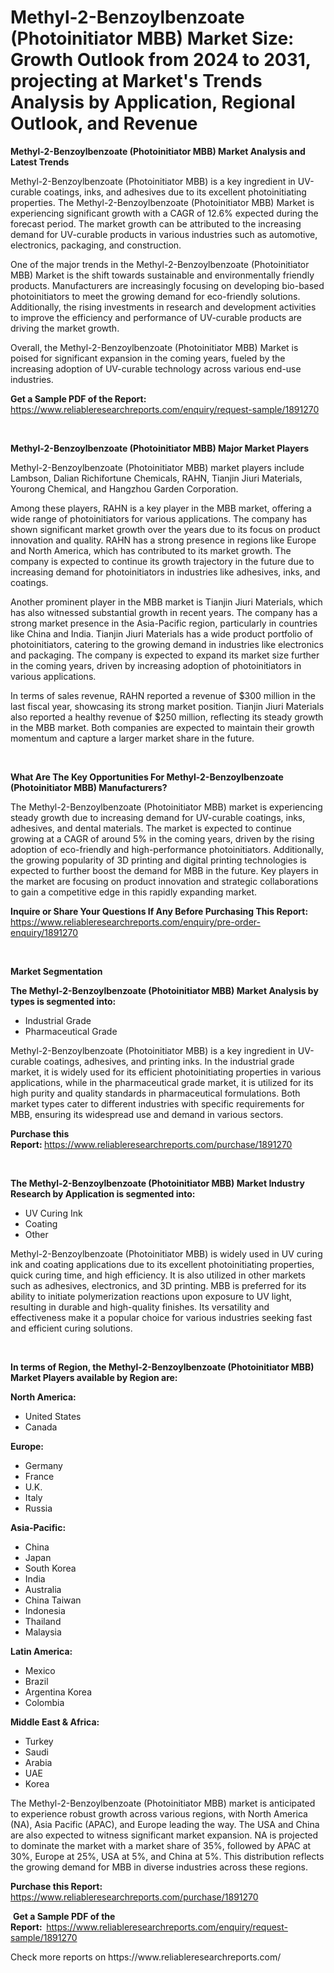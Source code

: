 <p><h1>Methyl-2-Benzoylbenzoate (Photoinitiator MBB) Market Size: Growth Outlook from 2024 to 2031, projecting at Market's Trends Analysis by Application, Regional Outlook, and Revenue</h1></p><p><strong>Methyl-2-Benzoylbenzoate (Photoinitiator MBB) Market Analysis and Latest Trends</strong></p>
<p><p>Methyl-2-Benzoylbenzoate (Photoinitiator MBB) is a key ingredient in UV-curable coatings, inks, and adhesives due to its excellent photoinitiating properties. The Methyl-2-Benzoylbenzoate (Photoinitiator MBB) Market is experiencing significant growth with a CAGR of 12.6% expected during the forecast period. The market growth can be attributed to the increasing demand for UV-curable products in various industries such as automotive, electronics, packaging, and construction.</p><p>One of the major trends in the Methyl-2-Benzoylbenzoate (Photoinitiator MBB) Market is the shift towards sustainable and environmentally friendly products. Manufacturers are increasingly focusing on developing bio-based photoinitiators to meet the growing demand for eco-friendly solutions. Additionally, the rising investments in research and development activities to improve the efficiency and performance of UV-curable products are driving the market growth.</p><p>Overall, the Methyl-2-Benzoylbenzoate (Photoinitiator MBB) Market is poised for significant expansion in the coming years, fueled by the increasing adoption of UV-curable technology across various end-use industries.</p></p>
<p><strong>Get a Sample PDF of the Report:&nbsp;</strong> <a href="https://www.reliableresearchreports.com/enquiry/request-sample/1891270">https://www.reliableresearchreports.com/enquiry/request-sample/1891270</a></p>
<p>&nbsp;</p>
<p><strong>Methyl-2-Benzoylbenzoate (Photoinitiator MBB) Major Market Players</strong></p>
<p><p>Methyl-2-Benzoylbenzoate (Photoinitiator MBB) market players include Lambson, Dalian Richifortune Chemicals, RAHN, Tianjin Jiuri Materials, Yourong Chemical, and Hangzhou Garden Corporation. </p><p>Among these players, RAHN is a key player in the MBB market, offering a wide range of photoinitiators for various applications. The company has shown significant market growth over the years due to its focus on product innovation and quality. RAHN has a strong presence in regions like Europe and North America, which has contributed to its market growth. The company is expected to continue its growth trajectory in the future due to increasing demand for photoinitiators in industries like adhesives, inks, and coatings.</p><p>Another prominent player in the MBB market is Tianjin Jiuri Materials, which has also witnessed substantial growth in recent years. The company has a strong market presence in the Asia-Pacific region, particularly in countries like China and India. Tianjin Jiuri Materials has a wide product portfolio of photoinitiators, catering to the growing demand in industries like electronics and packaging. The company is expected to expand its market size further in the coming years, driven by increasing adoption of photoinitiators in various applications.</p><p>In terms of sales revenue, RAHN reported a revenue of $300 million in the last fiscal year, showcasing its strong market position. Tianjin Jiuri Materials also reported a healthy revenue of $250 million, reflecting its steady growth in the MBB market. Both companies are expected to maintain their growth momentum and capture a larger market share in the future.</p></p>
<p>&nbsp;</p>
<p><strong>What Are The Key Opportunities For Methyl-2-Benzoylbenzoate (Photoinitiator MBB) Manufacturers?</strong></p>
<p><p>The Methyl-2-Benzoylbenzoate (Photoinitiator MBB) market is experiencing steady growth due to increasing demand for UV-curable coatings, inks, adhesives, and dental materials. The market is expected to continue growing at a CAGR of around 5% in the coming years, driven by the rising adoption of eco-friendly and high-performance photoinitiators. Additionally, the growing popularity of 3D printing and digital printing technologies is expected to further boost the demand for MBB in the future. Key players in the market are focusing on product innovation and strategic collaborations to gain a competitive edge in this rapidly expanding market.</p></p>
<p><strong>Inquire or Share Your Questions If Any Before Purchasing This Report:</strong> <a href="https://www.reliableresearchreports.com/enquiry/pre-order-enquiry/1891270">https://www.reliableresearchreports.com/enquiry/pre-order-enquiry/1891270</a></p>
<p>&nbsp;</p>
<p><strong>Market Segmentation</strong></p>
<p><strong>The Methyl-2-Benzoylbenzoate (Photoinitiator MBB) Market Analysis by types is segmented into:</strong></p>
<p><ul><li>Industrial Grade</li><li>Pharmaceutical Grade</li></ul></p>
<p><p>Methyl-2-Benzoylbenzoate (Photoinitiator MBB) is a key ingredient in UV-curable coatings, adhesives, and printing inks. In the industrial grade market, it is widely used for its efficient photoinitiating properties in various applications, while in the pharmaceutical grade market, it is utilized for its high purity and quality standards in pharmaceutical formulations. Both market types cater to different industries with specific requirements for MBB, ensuring its widespread use and demand in various sectors.</p></p>
<p><strong>Purchase this Report:&nbsp;</strong><a href="https://www.reliableresearchreports.com/purchase/1891270">https://www.reliableresearchreports.com/purchase/1891270</a></p>
<p>&nbsp;</p>
<p><strong>The Methyl-2-Benzoylbenzoate (Photoinitiator MBB) Market Industry Research by Application is segmented into:</strong></p>
<p><ul><li>UV Curing Ink</li><li>Coating</li><li>Other</li></ul></p>
<p><p>Methyl-2-Benzoylbenzoate (Photoinitiator MBB) is widely used in UV curing ink and coating applications due to its excellent photoinitiating properties, quick curing time, and high efficiency. It is also utilized in other markets such as adhesives, electronics, and 3D printing. MBB is preferred for its ability to initiate polymerization reactions upon exposure to UV light, resulting in durable and high-quality finishes. Its versatility and effectiveness make it a popular choice for various industries seeking fast and efficient curing solutions.</p></p>
<p>&nbsp;</p>
<p><strong>In terms of Region, the Methyl-2-Benzoylbenzoate (Photoinitiator MBB) Market Players available by Region are:</strong></p>
<p>
    <p> <strong> North America: </strong>
        <ul>
            <li>United States</li>
            <li>Canada</li>
        </ul>
        </p> 
    <p> <strong> Europe: </strong>
        <ul>
            <li>Germany</li>
            <li>France</li>
            <li>U.K.</li>
            <li>Italy</li>
            <li>Russia</li>
        </ul>
        </p> 
    <p> <strong> Asia-Pacific: </strong>
        <ul>
            <li>China</li>
            <li>Japan</li>
            <li>South Korea</li>
            <li>India</li>
            <li>Australia</li>
            <li>China Taiwan</li>
            <li>Indonesia</li>
            <li>Thailand</li>
            <li>Malaysia</li>
        </ul>
        </p> 
    <p> <strong> Latin America: </strong>
        <ul>
            <li>Mexico</li>
            <li>Brazil</li>
            <li>Argentina Korea</li>
            <li>Colombia</li>
        </ul>
        </p> 
    <p> <strong> Middle East & Africa: </strong>
        <ul>
            <li>Turkey</li>
            <li>Saudi</li>
            <li>Arabia</li>
            <li>UAE</li>
            <li>Korea</li>
        </ul>
    </p>
    </p>
<p><p>The Methyl-2-Benzoylbenzoate (Photoinitiator MBB) market is anticipated to experience robust growth across various regions, with North America (NA), Asia Pacific (APAC), and Europe leading the way. The USA and China are also expected to witness significant market expansion. NA is projected to dominate the market with a market share of 35%, followed by APAC at 30%, Europe at 25%, USA at 5%, and China at 5%. This distribution reflects the growing demand for MBB in diverse industries across these regions.</p></p>
<p><strong>Purchase this Report: </strong><a href="https://www.reliableresearchreports.com/purchase/1891270">https://www.reliableresearchreports.com/purchase/1891270</a></p>
<p>&nbsp;<strong>Get a Sample PDF of the Report:&nbsp;&nbsp;</strong><a href="https://www.reliableresearchreports.com/enquiry/request-sample/1891270">https://www.reliableresearchreports.com/enquiry/request-sample/1891270</a></p>
<p><strong></strong></p>
<p>Check more reports on https://www.reliableresearchreports.com/</p>
